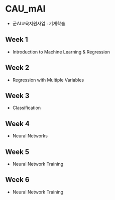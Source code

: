 # CAU_mAI
+ 군AI교육지원사업 : 기계학습

## **Week 1**  
+ Introduction to Machine Learning & Regression

## **Week 2**
+ Regression with Multiple Variables

## **Week 3**
+ Classification

## **Week 4**
+ Neural Networks

## **Week 5**
+ Neural Network Training

## **Week 6**
+ Neural Network Training